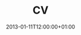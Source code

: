 ---
title: CV
date: 2013-01-11T12:00:00+01:00
description: Curriculum vitae de Álvaro Salcedo García
type: resume
enableToc: false
translationKey: cv

header:
  infos:
    name: Álvaro Salcedo García
    website: https://alvr.me/docs/cv.es.pdf

items:
  - title: Experiencia Laboral
    sections:
      - title: Desarrollador Android
        subtitle: Babel Sistemas de Información
        startDate: 2019-02-11
        endDateText: presente
        contents: | 
          Actualmente trabajando principalmente en dos proyectos de Santander Deutschland realizando mantenimiento y evolutivos de ambas aplicaciones. De vez en cuando en proyectos de otros clientes. Respecto a las aplicaciones de Santander Deutschland:
          
          * Mejoré la estabilidad de la aplicación aumentado el porcentaje de sesiones libre de fallos del 82% al 99.4% en dos meses.
          * Aumenté la cobertura de código de un 37% a un 81% realizando tests instrumentales y unitarios.
          * Refactorización de código: aumentar la legibilidad y mejorar la estructura del mismo; documentación técnica y funcional; mejoras de fluidez y rapidez.
          * Mejoré la seguridad e integridad de la aplicación realizando acciones tales como: encriptar información sensible del usuario, evitar la utilización de dispositivos modificados y ofuscación de código.
          * Creé dos mock de datos, uno de ellos estático y otro dinámico. Los realicé debido a las limitaciones para conectarse a los entornos de preproducción. Ambos están escritos en Golang.

  - title: Educación
    sections:
      - title: Ingeniería del Software
        subtitle: ETSISI (UPM)
        startDate: 2014-09-01
        endDate: 2019-07-31
        contents: | 
          Trabajo de Fin de Grado: [Pressurizer](/docs/pressurizer.pdf) (sólo en español). Publicado bajo la licencia [CC BY-NC-ND 4.0](https://creativecommons.org/licenses/by-nc-nd/4.0/deed.es_ES). También está disponible en el [Archivo Digital](http://oa.upm.es/55657/) de la UPM.


  - title: Certificados
    sections:
      - title: Associate Android Developer
        titleLink: https://www.credential.net/6c7cb064-46a5-405c-a16b-f8e0f95355ce
        linkNewPage: true
        subtitle: Google Developers
        startDate: 2020-09-10
        endDate: 2023-09-10

  - title: Proyectos
    sections:
      - title: Alpine Android
        titleLink: /proyectos/docker/alpine-android/
        subtitle: Imagen de Docker ligera para testear y compilar aplicaciones de Android
        startDate: 2017-03-17
        endDateText: presente
        contents: |
          Imagen de Docker basada en Alpine Linux para testear y compilar aplicaciones de Android. Gracias a Alpine se puede obtener una imagen liviana y menos pesada que imágenes basadas en Debian/Ubuntu. La imagen base en Alpine son 795MB, mientras que en Debian/Ubuntu son 1.1GB.
          
          Hay varias versiones disponibles: desde Lollipop hasta Android 11.
          
          Cuenta con 70.000+ descargas desde [Docker](https://hub.docker.com/r/alvrme/alpine-android/) y 100+ estrellas en [GitHub](https://github.com/alvr/alpine-android).

      - title: Pressurizer
        titleLink: /proyectos/web/pressurizer/
        subtitle: Gestión de gastos de bibliotecas de Steam
        startDate: 2018-11-01
        endDate: 2019-06-30
        contents: |
          La funcionalidad de esta aplicación es dar la posibilidad de llevar un control de los gastos realizados por los usuarios de la plataforma de videojuegos Steam.

          Este proyecto está dividido en dos partes. La [parte de servidor](https://github.com/alvr/pressurizer-server), escrita en Kotlin, utilizando el framework web Ktor y la base de datos PostgreSQL. Por otro lado, [la parte cliente](https://github.com/alvr/pressurizer-client) está escrita en TypeScript y Vue.js.

      - title: PkmnDex
        titleLink: /proyectos/android/pkmndex/
        subtitle: Pokédex de bolsillo para móviles Android
        startDate: 2013-07-01
        endDate: 2016-12-31
        contents: |
          Desarrollada en Java y sin conocimientos previos de Android. Una simple aplicación que mostraba la lista de todos los Pokémon disponibles hasta la 7ª generación y te daba la posibilidad de visitar diferentes páginas web para ver la información.

          Actualmente despublicada de Google Play, llegó a tener más de 700.000 descargas con una valoración de 4.02.
---